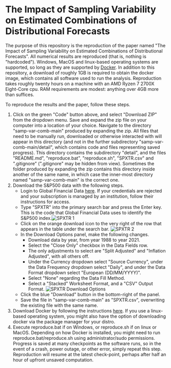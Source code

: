 # The Impact of Sampling Variability on Estimated Combinations of Distributional Forecasts

The purpose of this repository is the reproduction of the paper named "The Impact of Sampling Variability on Estimated Combinations of Distributional Forecasts". All numerical results are reproduced (that is, nothing is "hardcoded"). Windows, MacOS and linux-based operating systems are supported, so long as they are supported by [Docker](https://www.docker.com/). In addition to this repository, a download of roughly 1GB is required to obtain the docker image, which contains all software used to run the analysis. Reproduction takes roughly twenty hours on a machine with an AMD Ryzen 7 2700X Eight-Core cpu. RAM requirements are modest: anything over 4GB more than suffices.

To reproduce the results and the paper, follow these steps.
1. Click on the green "Code" button above, and select "Download ZIP" from the dropdown menu. Save and expand the zip file on your computer into a location of your choice. Navigate to the directory "samp-var-comb-main" produced by expanding the zip. All files that need to be manually run, downloaded or otherwise interacted with will appear in this directory (and not in the further subdirectory "samp-var-comb-main/detail", which contains code and files representing saved progress). This directory contains the subdirectory "detail", and the files "README.md", "reproduce.bat", "reproduce.sh", "SPXTR.csv" and ".gitignore" (".gitignore" may be hidden from view). Sometimes the folder produced by expanding the zip contains this directory inside another of the same name, in which case the inner-most directory named "samp-var-comb-main" is the correct one.
2. Download the S&P500 data with the following steps.
   - Login to Global Financial Data [here](https://globalfinancialdata.com/). If your credentials are rejected and your subscription is managed by an institution, follow their instructions for access.
   - Type "SPXTR" into the primary search bar and press the Enter key. This is the code that Global Financial Data uses to identify the S&P500 index.![SPXTR 1](https://user-images.githubusercontent.com/8504183/171089464-638d8ee2-bb89-4ae0-96b9-83ae881d02f7.png)
   - Click on the orange download icon to the very right of the row that appears in the table under the search bar. ![SPXTR 2](https://user-images.githubusercontent.com/8504183/171089478-5d17cd60-4d96-4d70-bfb9-6bbf2849c80b.png)
   - In the Download Options panel, make the following changes.
     - Download data by year, from year 1988 to year 2021.
     - Select the "Close Only" checkbox in the Data Fields row.
     - The only adjustments to select are "Split Adjusted" and "Inflation Adjusted", with all others off.
     - Under the Currency dropdown select "Source Currency", under the Data Frequency dropdown select "Daily", and under the Data Format dropdown select "European (DD/MM/YYYY)".
     - Select "None" regarding the Data Fill Method.
     - Select a "Stacked" Worksheet Format, and a "CSV" Output Format.
   ![SPXTR Download Options](https://user-images.githubusercontent.com/8504183/171090319-006893ea-f998-41d7-8e6e-2087c5aba714.png)
   - Click the blue "Download" button in the bottom-right of the panel.
   - Save the file in "samp-var-comb-main" as "SPXTR.csv", overwriting the existing file with the same name.
3. Download Docker by following the instructions [here](https://www.docker.com/products/docker-desktop/). If you use a linux-based operating system, you might also have the option of downloading docker via the package manager for your distro.
4. Execute reproduce.bat if on Windows, or reproduce.sh if on linux or MacOS. Depending on how Docker is installed, you might need to run reproduce.bat/reproduce.sh using administrator/sudo permissions. Progress is saved at many checkpoints as the software runs, so in the event of a crash, power outage, or other error, simply repeat this step. Reproduction will resume at the latest check-point, perhaps after half an hour of upfront unsaved computation.
